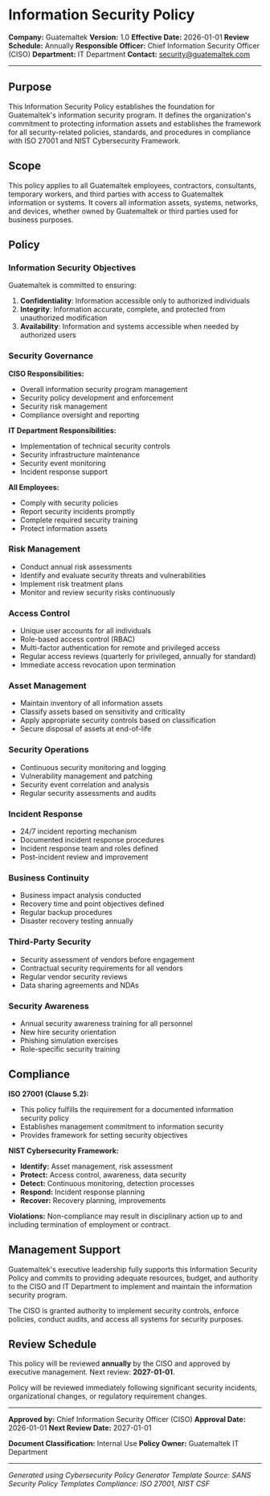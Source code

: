 # Information Security Policy

**Company:** Guatemaltek
**Version:** 1.0
**Effective Date:** 2026-01-01
**Review Schedule:** Annually
**Responsible Officer:** Chief Information Security Officer (CISO)
**Department:** IT Department
**Contact:** security@guatemaltek.com

---

## Purpose

This Information Security Policy establishes the foundation for Guatemaltek's information security program. It defines the organization's commitment to protecting information assets and establishes the framework for all security-related policies, standards, and procedures in compliance with ISO 27001 and NIST Cybersecurity Framework.

## Scope

This policy applies to all Guatemaltek employees, contractors, consultants, temporary workers, and third parties with access to Guatemaltek information or systems. It covers all information assets, systems, networks, and devices, whether owned by Guatemaltek or third parties used for business purposes.

## Policy

### Information Security Objectives

Guatemaltek is committed to ensuring:

1. **Confidentiality**: Information accessible only to authorized individuals
2. **Integrity**: Information accurate, complete, and protected from unauthorized modification
3. **Availability**: Information and systems accessible when needed by authorized users

### Security Governance

**CISO Responsibilities:**
- Overall information security program management
- Security policy development and enforcement
- Security risk management
- Compliance oversight and reporting

**IT Department Responsibilities:**
- Implementation of technical security controls
- Security infrastructure maintenance
- Security event monitoring
- Incident response support

**All Employees:**
- Comply with security policies
- Report security incidents promptly
- Complete required security training
- Protect information assets

### Risk Management

- Conduct annual risk assessments
- Identify and evaluate security threats and vulnerabilities
- Implement risk treatment plans
- Monitor and review security risks continuously

### Access Control

- Unique user accounts for all individuals
- Role-based access control (RBAC)
- Multi-factor authentication for remote and privileged access
- Regular access reviews (quarterly for privileged, annually for standard)
- Immediate access revocation upon termination

### Asset Management

- Maintain inventory of all information assets
- Classify assets based on sensitivity and criticality
- Apply appropriate security controls based on classification
- Secure disposal of assets at end-of-life

### Security Operations

- Continuous security monitoring and logging
- Vulnerability management and patching
- Security event correlation and analysis
- Regular security assessments and audits

### Incident Response

- 24/7 incident reporting mechanism
- Documented incident response procedures
- Incident response team and roles defined
- Post-incident review and improvement

### Business Continuity

- Business impact analysis conducted
- Recovery time and point objectives defined
- Regular backup procedures
- Disaster recovery testing annually

### Third-Party Security

- Security assessment of vendors before engagement
- Contractual security requirements for all vendors
- Regular vendor security reviews
- Data sharing agreements and NDAs

### Security Awareness

- Annual security awareness training for all personnel
- New hire security orientation
- Phishing simulation exercises
- Role-specific security training

## Compliance

**ISO 27001 (Clause 5.2):**
- This policy fulfills the requirement for a documented information security policy
- Establishes management commitment to information security
- Provides framework for setting security objectives

**NIST Cybersecurity Framework:**
- **Identify:** Asset management, risk assessment
- **Protect:** Access control, awareness, data security
- **Detect:** Continuous monitoring, detection processes
- **Respond:** Incident response planning
- **Recover:** Recovery planning, improvements

**Violations:** Non-compliance may result in disciplinary action up to and including termination of employment or contract.

## Management Support

Guatemaltek's executive leadership fully supports this Information Security Policy and commits to providing adequate resources, budget, and authority to the CISO and IT Department to implement and maintain the information security program.

The CISO is granted authority to implement security controls, enforce policies, conduct audits, and access all systems for security purposes.

## Review Schedule

This policy will be reviewed **annually** by the CISO and approved by executive management. Next review: **2027-01-01**.

Policy will be reviewed immediately following significant security incidents, organizational changes, or regulatory requirement changes.

---

**Approved by:** Chief Information Security Officer (CISO)
**Approval Date:** 2026-01-01
**Next Review Date:** 2027-01-01

**Document Classification:** Internal Use
**Policy Owner:** Guatemaltek IT Department

---

*Generated using Cybersecurity Policy Generator*
*Template Source: SANS Security Policy Templates*
*Compliance: ISO 27001, NIST CSF*
